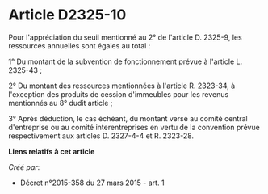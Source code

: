 # Article D2325-10

Pour l'appréciation du seuil mentionné au 2° de l'article D. 2325-9, les ressources annuelles sont égales au total : 

1° Du montant de la subvention de fonctionnement prévue à l'article L. 2325-43 ; 

2° Du montant des ressources mentionnées à l'article R. 2323-34, à l'exception des produits de cession d'immeubles pour les
revenus mentionnés au 8° dudit article ; 

3° Après déduction, le cas échéant, du montant versé au comité central d'entreprise ou au comité interentreprises en vertu de
la convention prévue respectivement aux articles D. 2327-4-4 et R. 2323-28.

**Liens relatifs à cet article**

_Créé par_:

  - Décret n°2015-358 du 27 mars 2015 - art. 1
